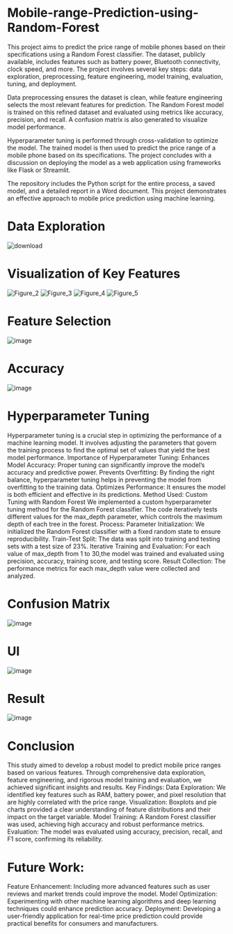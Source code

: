 # Mobile-range-Prediction-using-Random-Forest
This project aims to predict the price range of mobile phones based on their specifications using a Random Forest classifier. The dataset, publicly available, includes features such as battery power, Bluetooth connectivity, clock speed, and more. The project involves several key steps: data exploration, preprocessing, feature engineering, model training, evaluation, tuning, and deployment.

Data preprocessing ensures the dataset is clean, while feature engineering selects the most relevant features for prediction. The Random Forest model is trained on this refined dataset and evaluated using metrics like accuracy, precision, and recall. A confusion matrix is also generated to visualize model performance.

Hyperparameter tuning is performed through cross-validation to optimize the model. The trained model is then used to predict the price range of a mobile phone based on its specifications. The project concludes with a discussion on deploying the model as a web application using frameworks like Flask or Streamlit.

The repository includes the Python script for the entire process, a saved model, and a detailed report in a Word document. This project demonstrates an effective approach to mobile price prediction using machine learning.



# Data Exploration



![download](https://github.com/user-attachments/assets/90d0f565-2b34-46e6-8ae8-509e892905ee)



# Visualization of Key Features

![Figure_2](https://github.com/user-attachments/assets/8de5eb91-37b5-4a55-982f-29769d186e50)
![Figure_3](https://github.com/user-attachments/assets/4e705fa4-e89b-4a5d-9014-7d7b94de8875)
![Figure_4](https://github.com/user-attachments/assets/fc18a452-f783-438c-93e8-f426f3b13159)
![Figure_5](https://github.com/user-attachments/assets/d1113e81-f36c-4d82-9546-6f8577ae301d)

# Feature Selection

![image](https://github.com/user-attachments/assets/ae8e3a5d-6d6e-49e1-bf64-ad31a279e448)

# Accuracy

![image](https://github.com/user-attachments/assets/66bc9540-829b-40b3-a2de-eb8fd7234ec3)

# Hyperparameter Tuning
Hyperparameter tuning is a crucial step in optimizing the performance of a machine 
learning model. It involves adjusting the parameters that govern the training process to 
find the optimal set of values that yield the best model performance.
Importance of Hyperparameter Tuning:
Enhances Model Accuracy: Proper tuning can significantly improve the
 model’s accuracy and predictive power.
Prevents Overfitting: By finding the right balance, hyperparameter tuning 
helps in preventing the model from overfitting to the training data.
Optimizes Performance: It ensures the model is both efficient and 
effective in its predictions.
Method Used: Custom Tuning with Random Forest
We implemented a custom hyperparameter tuning method for the Random Forest
classifier. The code iteratively tests different values for the max_depth parameter, which 
controls the maximum depth of each tree in the forest.
Process:
Parameter Initialization: We initialized the Random Forest classifier 
with a fixed random state to ensure reproducibility.
Train-Test Split: The data was split into training and testing sets with a  test size of 
23%.
Iterative Training and Evaluation: For each value of max_depth from 1 to 30,the model
 was trained and evaluated using precision, accuracy, training score, and  testing score.
Result Collection: The performance metrics for each max_depth value were collected 
and  analyzed.

# Confusion Matrix
![image](https://github.com/user-attachments/assets/99660ec9-1caf-4b7f-81c4-53d38ab21fc8)

# UI
![image](https://github.com/user-attachments/assets/ec9f755b-d2ba-455b-b6b5-4246e0a0d137)

# Result
![image](https://github.com/user-attachments/assets/33fb0521-cfa3-4d5c-95e7-119c98e743f8)

# Conclusion
This study aimed to develop a robust model to predict mobile price ranges based 
on various features. Through comprehensive data exploration, feature 
engineering, and rigorous model training and evaluation, we achieved significant
 insights and results.
Key Findings:
Data Exploration: We identified key features such as RAM, battery power, and
 pixel resolution that are highly correlated with the price range.
Visualization: Boxplots and pie charts provided a clear understanding of
 feature distributions and their impact on the target variable.
Model Training: A Random Forest classifier was used, achieving high accuracy
 and robust performance metrics.
Evaluation: The model was evaluated using accuracy, precision, recall, and F1
 score, confirming its reliability.

# Future Work:
Feature Enhancement: Including more advanced features such as user
 reviews and market trends could improve the model.
Model Optimization: Experimenting with other machine learning algorithms
 and deep learning techniques could enhance prediction accuracy.
Deployment: Developing a user-friendly application for real-time price
 prediction could provide practical benefits for consumers and manufacturers.
















